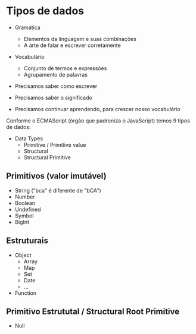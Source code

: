 # Tipos de dados

* Gramática 
    * Elementos da linguagem e suas combinações
    * A arte de falar e escrever corretamente

* Vocabulário
    * Conjunto de termos e expressões
    * Agrupamento de palavras

* Precisamos saber como escrever
* Precisamos saber o significado 
* Precisamos continuar aprendendo, para crescer nosso vocabulário

Conforme o ECMAScript (órgão que padroniza o JavaScript) temos 9 tipos de dados:
* Data Types
    * Primitive / Primitive value
    * Structural
    * Structural Primitive

## Primitivos (valor imutável)

* String ("bca" é diferente de "bCA")
* Number
* Boolean
* Undefined
* Symbol
* BigInt

## Estruturais 

* Object
    * Array
    * Map
    * Set
    * Date
    * ...
* Function

## Primitivo Estrututal / Structural Root Primitive

* Null
